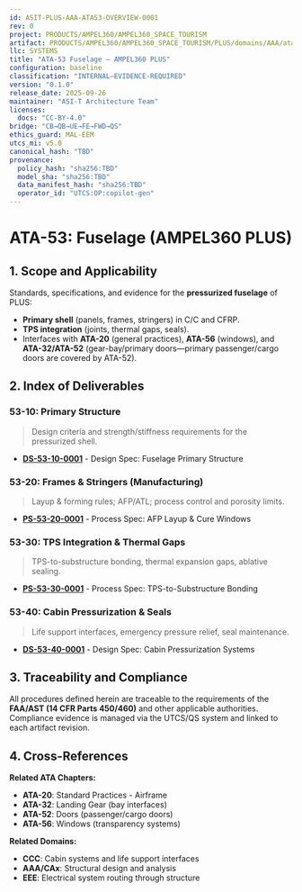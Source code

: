 ```yaml
---
id: ASIT-PLUS-AAA-ATA53-OVERVIEW-0001
rev: 0
project: PRODUCTS/AMPEL360/AMPEL360_SPACE_TOURISM
artifact: PRODUCTS/AMPEL360/AMPEL360_SPACE_TOURISM/PLUS/domains/AAA/ata/ATA-53/README.md
llc: SYSTEMS
title: "ATA-53 Fuselage — AMPEL360 PLUS"
configuration: baseline
classification: "INTERNAL–EVIDENCE-REQUIRED"
version: "0.1.0"
release_date: 2025-09-26
maintainer: "ASI-T Architecture Team"
licenses:
  docs: "CC-BY-4.0"
bridge: "CB→QB→UE→FE→FWD→QS"
ethics_guard: MAL-EEM
utcs_mi: v5.0
canonical_hash: "TBD"
provenance:
  policy_hash: "sha256:TBD"
  model_sha: "sha256:TBD"
  data_manifest_hash: "sha256:TBD"
  operator_id: "UTCS:OP:copilot-gen"
---
```


# ATA-53: Fuselage (AMPEL360 PLUS)

## 1. Scope and Applicability
Standards, specifications, and evidence for the **pressurized fuselage** of PLUS:
- **Primary shell** (panels, frames, stringers) in C/C and CFRP.
- **TPS integration** (joints, thermal gaps, seals).
- Interfaces with **ATA-20** (general practices), **ATA-56** (windows), and **ATA-32/ATA-52** (gear-bay/primary doors—primary passenger/cargo doors are covered by ATA-52).

## 2. Index of Deliverables

### 53-10: Primary Structure
> Design criteria and strength/stiffness requirements for the pressurized shell.
- **[DS-53-10-0001](./53-10_Primary_Structure/DS-53-10-0001_FuselagePrimaryStructure.md)** - Design Spec: Fuselage Primary Structure

### 53-20: Frames & Stringers (Manufacturing)
> Layup & forming rules; AFP/ATL; process control and porosity limits.
- **[PS-53-20-0001](./53-20_Frames_Stringers/PS-53-20-0001_AFP_Layup_and_Cure.md)** - Process Spec: AFP Layup & Cure Windows

### 53-30: TPS Integration & Thermal Gaps
> TPS-to-substructure bonding, thermal expansion gaps, ablative sealing.
- **[PS-53-30-0001](./53-30_TPS_Integration/PS-53-30-0001_TPS_Substructure_Bonding.md)** - Process Spec: TPS-to-Substructure Bonding

### 53-40: Cabin Pressurization & Seals
> Life support interfaces, emergency pressure relief, seal maintenance.
- **[DS-53-40-0001](./53-40_Pressurization/DS-53-40-0001_CabinPressurization.md)** - Design Spec: Cabin Pressurization Systems

## 3. Traceability and Compliance

All procedures defined herein are traceable to the requirements of the **FAA/AST (14 CFR Parts 450/460)** and other applicable authorities. Compliance evidence is managed via the UTCS/QS system and linked to each artifact revision.

## 4. Cross-References

**Related ATA Chapters:**
- **ATA-20**: Standard Practices - Airframe
- **ATA-32**: Landing Gear (bay interfaces)
- **ATA-52**: Doors (passenger/cargo doors)
- **ATA-56**: Windows (transparency systems)

**Related Domains:**
- **CCC**: Cabin systems and life support interfaces
- **AAA/CAx**: Structural design and analysis
- **EEE**: Electrical system routing through structure
